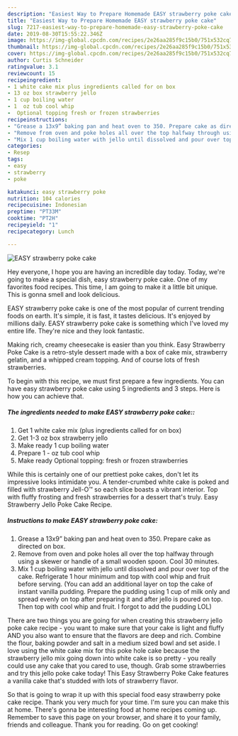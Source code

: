 ```yaml
---
description: "Easiest Way to Prepare Homemade EASY strawberry poke cake"
title: "Easiest Way to Prepare Homemade EASY strawberry poke cake"
slug: 7217-easiest-way-to-prepare-homemade-easy-strawberry-poke-cake
date: 2019-08-30T15:55:22.346Z
image: https://img-global.cpcdn.com/recipes/2e26aa285f9c15b0/751x532cq70/easy-strawberry-poke-cake-recipe-main-photo.jpg
thumbnail: https://img-global.cpcdn.com/recipes/2e26aa285f9c15b0/751x532cq70/easy-strawberry-poke-cake-recipe-main-photo.jpg
cover: https://img-global.cpcdn.com/recipes/2e26aa285f9c15b0/751x532cq70/easy-strawberry-poke-cake-recipe-main-photo.jpg
author: Curtis Schneider
ratingvalue: 3.1
reviewcount: 15
recipeingredient:
- 1 white cake mix plus ingredients called for on box
- 13 oz box strawberry jello
- 1 cup boiling water
- 1  oz tub cool whip
-  Optional topping fresh or frozen strawberries
recipeinstructions:
- "Grease a 13x9” baking pan and heat oven to 350. Prepare cake as directed on box."
- "Remove from oven and poke holes all over the top halfway through using a skewer or handle of a small wooden spoon. Cool 30 minutes."
- "Mix 1 cup boiling water with jello until dissolved and pour over top of the cake. Refrigerate 1 hour minimum and top with cool whip and fruit before serving. (You can add an additional layer on top the cake of instant vanilla pudding. Prepare the pudding using 1 cup of milk only and spread evenly on top after preparing it and after jello is poured on top. Then top with cool whip and fruit. I forgot to add the pudding LOL)"
categories:
- Resep
tags:
- easy
- strawberry
- poke

katakunci: easy strawberry poke
nutrition: 104 calories
recipecuisine: Indonesian
preptime: "PT33M"
cooktime: "PT2H"
recipeyield: "1"
recipecategory: Lunch

---
```



![EASY strawberry poke cake](https://img-global.cpcdn.com/recipes/2e26aa285f9c15b0/751x532cq70/easy-strawberry-poke-cake-recipe-main-photo.jpg)

Hey everyone, I hope you are having an incredible day today. Today, we're going to make a special dish, easy strawberry poke cake. One of my favorites food recipes. This time, I am going to make it a little bit unique. This is gonna smell and look delicious.

EASY strawberry poke cake is one of the most popular of current trending foods on earth. It's simple, it is fast, it tastes delicious. It's enjoyed by millions daily. EASY strawberry poke cake is something which I've loved my entire life. They're nice and they look fantastic.

Making rich, creamy cheesecake is easier than you think. Easy Strawberry Poke Cake is a retro-style dessert made with a box of cake mix, strawberry gelatin, and a whipped cream topping. And of course lots of fresh strawberries.


To begin with this recipe, we must first prepare a few ingredients. You can have easy strawberry poke cake using 5 ingredients and 3 steps. Here is how you can achieve that.

##### The ingredients needed to make EASY strawberry poke cake::

1. Get 1 white cake mix (plus ingredients called for on box)
1. Get 1-3 oz box strawberry jello
1. Make ready 1 cup boiling water
1. Prepare 1 - oz tub cool whip
1. Make ready  Optional topping: fresh or frozen strawberries


While this is certainly one of our prettiest poke cakes, don&#39;t let its impressive looks intimidate you. A tender-crumbed white cake is poked and filled with strawberry Jell-O™ so each slice boasts a vibrant interior. Top with fluffy frosting and fresh strawberries for a dessert that&#39;s truly. Easy Strawberry Jello Poke Cake Recipe. 

##### Instructions to make EASY strawberry poke cake:

1. Grease a 13x9” baking pan and heat oven to 350. Prepare cake as directed on box.
1. Remove from oven and poke holes all over the top halfway through using a skewer or handle of a small wooden spoon. Cool 30 minutes.
1. Mix 1 cup boiling water with jello until dissolved and pour over top of the cake. Refrigerate 1 hour minimum and top with cool whip and fruit before serving. (You can add an additional layer on top the cake of instant vanilla pudding. Prepare the pudding using 1 cup of milk only and spread evenly on top after preparing it and after jello is poured on top. Then top with cool whip and fruit. I forgot to add the pudding LOL)


There are two things you are going for when creating this strawberry jello poke cake recipe - you want to make sure that your cake is light and fluffy AND you also want to ensure that the flavors are deep and rich. Combine the flour, baking powder and salt in a medium sized bowl and set aside. I love using the white cake mix for this poke hole cake because the strawberry jello mix going down into white cake is so pretty - you really could use any cake that you cared to use, though. Grab some strawberries and try this jello poke cake today! This Easy Strawberry Poke Cake features a vanilla cake that&#39;s studded with lots of strawberry flavor. 

So that is going to wrap it up with this special food easy strawberry poke cake recipe. Thank you very much for your time. I'm sure you can make this at home. There's gonna be interesting food at home recipes coming up. Remember to save this page on your browser, and share it to your family, friends and colleague. Thank you for reading. Go on get cooking!
